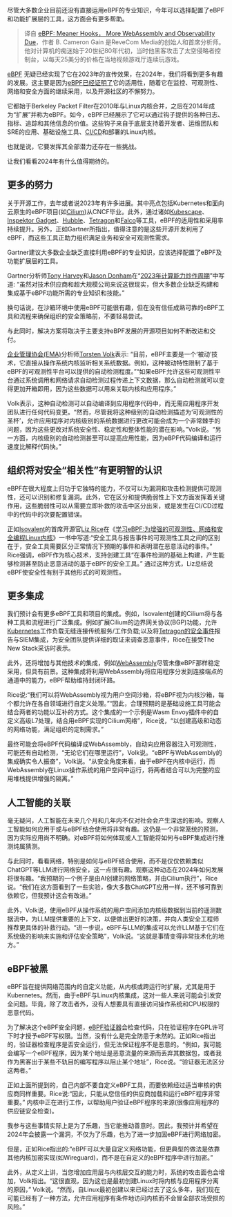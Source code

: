 <!--
title:  eBPF：更强大的钩子，更多WebAssembly和可观测性
cover: https://cdn.thenewstack.io/media/2021/02/659cbe3d-telescope-4806386_1280-1024x681.jpg
-->

尽管大多数企业目前还没有直接运用eBPF的专业知识，今年可以选择配置了eBPF和功能扩展层的工具，这方面会有更多帮助。

> 译自 [eBPF: Meaner Hooks， More WebAssembly and Observability Due](https://thenewstack.io/ebpf-meaner-hooks-more-webassembly-and-observability-due/)，作者 B. Cameron Gain 是ReveCom Media的创始人和首席分析师。 他对计算机的痴迷始于20世纪80年代初，当时他黑客攻击了太空侵略者控制台，以每天25美分的价格在当地视频游戏厅连续玩游戏。

[eBPF](https://ebpf.io/) 无疑已经实现了它在2023年的宣传效果，在2024年，我们将看到更多有趣的发展。这主要是因为[eBPF已经证明了](https://thenewstack.io/what-is-ebpf/)它的适用性，随着它在监控、可观测性、网络和安全方面的继续采用，以及开源社区的不懈努力。

它都始于Berkeley Packet Filter在2010年与Linux内核合并，之后在2014年成为“扩展”并称为eBPF。如今，eBPF已经展示了它可以通过钩子提供的各种日志、指标、追踪和其他信息的价值。这些钩子来自于底层支持着开发者、运维团队和SRE的应用、基础设施工具、[CI/CD](https://thenewstack.io/ci-cd/)和部署的Linux内核。

也就是说，它要发挥其全部潜力还存在一些挑战。

让我们看看2024年有什么值得期待的。

## 更多的努力

关于开源工作，去年或者说2023年有许多进展。其中亮点包括Kubernetes和面向云原生的eBPF项目(如[Cilium](https://thenewstack.io/cilium-cncf-graduation-could-mean-better-observability-security-with-ebpf/))从CNCF毕业。此外，通过诸如[Kubescape](https://www.armosec.io/kubescape/)、[Inspektor Gadget](https://www.inspektor-gadget.io/)、[Hubble](https://cilium.io/blog/2019/11/19/announcing-hubble/)、[Tetragon](https://tetragon.io/)和[Falco](https://falco.org/tags/ebpf/)等工具，eBPF的适用性和采用率持续提升。另外，正如Gartner所指出，值得注意的是这些开源开发利用了eBPF，而这些工具正助力组织满足业务和安全可观测性需求。

Gartner建议大多数企业缺乏直接利用eBPF的专业知识，应该选择配置了eBPF及功能扩展层的工具。

Gartner分析师[Tony Harvey](https://www.linkedin.com/in/tony-harvey/)和[Jason Donham](https://www.linkedin.com/in/jason-donham/)在“[2023年计算能力炒作周期](https://www.gartner.com/en/documents/4546999)”中写道: “虽然对技术供应商和超大规模公司来说这很现实，但大多数企业缺乏构建和集成基于eBPF功能所需的专业知识和技能。”

换句话说，在沙箱环境中使用eBPF可能很有趣，但在没有信任成熟可靠的eBPF工具和流程来确保组织的安全策略前，不要轻易尝试。

与此同时，解决方案将取决于主要支持eBPF发展的开源项目如何不断改进和交付。

[企业管理协会(EMA)](https://www.enterprisemanagement.com/)分析师[Torsten Volk](https://www.linkedin.com/in/torstenvolk)表示: “目前，eBPF主要是一个‘被动’技术，它直接从操作系统内核监听相关系统数据。例如，这种被动特性限制了基于eBPF的可观测性平台可以提供的自动检测程度。”“如果eBPF允许这些可观测性平台通过系统调用和网络请求自动检测过程传递上下文数据，那么自动检测就可以变得更加开箱即用，因为这些数据可以用来关联内核和应用程序。”

Volk表示，这种自动检测可以自动编译到应用程序代码中，而无需应用程序开发团队进行任何代码变更。“然而，尽管我将这种级别的自动检测描述为‘可观测性的圣杯’，允许应用程序对内核级别的系统数据进行更改可能会成为一个非常棘手的问题，因为这些更改对系统安全性、稳定性和整体性能的潜在影响。”Volk说。“另一方面，内核级别的自动检测甚至可以提高应用性能，因为eBPF代码编译和运行速度比解释代码快。”

## 组织将对安全“相关性”有更明智的认识

eBPF在很大程度上归功于它独特的能力，不仅可以为漏洞和攻击检测提供可观测性，还可以识别和修复漏洞。此外，它在区分和提供脆弱性上下文方面发挥着关键作用，这些脆弱性可以从需要立即补救的攻击中区分出来，或是发生在CI/CD过程中的代码中的次要配置错误。

正如[Isovalent](https://isovalent.com/)的首席开源官[Liz Rice](https://uk.linkedin.com/in/lizrice)在《[学习eBPF:为增强的可观测性、网络和安全编程Linux内核](https://www.oreilly.com/library/view/learning-ebpf/9781098135119/)》一书中写道:“安全工具与报告事件的可观测性工具之间的区别在于，安全工具需要区分正常情况下预期的事件和表明潜在恶意活动的事件。” Rice强调，eBPF作为核心技术，支持创建工具“在事件检测的基础上构建，产生能够检测甚至防止恶意活动的基于eBPF的安全工具。” 通过这种方式，Liz总结说eBPF使安全性有别于其他形式的可观测性。

## 更多集成

我们预计会有更多eBPF工具和项目的集成。例如，Isovalent创建的Cilium将与各种工具和流程进行广泛集成。例如扩展Cilium的边界网关协议(BGP)功能，允许[Kubernetes](https://thenewstack.io/kubernetes/)工作负载无缝连接传统服务/工作负载;以及将[Tetragon的安全事件](https://thenewstack.io/tetragon-1-0-promises-a-new-era-of-kubernetes-security-and-observability/)报告与SIEM集成，为安全团队提供详细的取证来调查恶意事件，Rice在接受The New Stack采访时表示。

此外，还将增加与其他技术的集成，例如[WebAssembly](https://thenewstack.io/webassembly-4-predictions-for-2024/)尽管未像eBPF那样稳定采用，但具有前景。这种集成将利用WebAssembly将应用程序分发到连接端点的通道中的能力，eBPF帮助维持封闭环路。

Rice说:“我们可以将WebAssembly视为用户空间沙箱，将eBPF视为内核沙箱，每个都允许在各自领域进行自定义处理。”“因此，合理预期的是基础设施工具可能会结合两者的功能以互补的方式。这个集成的一个示例是Wasm Envoy插件中的自定义高级L7处理，结合用eBPF实现的Cilium网络”，Rice说，“以创建高级和动态的网络功能，满足组织的定制需求。”

最终可能会将eBPF代码编译成WebAssembly，自动向应用容器注入可观测性，可能还有自动检测，“无论它们在哪里运行”，Volk说。“eBPF与WebAssembly的集成确实令人振奋”，Volk说。“从安全角度来看，由于eBPF在内核中运行，而WebAssembly在Linux操作系统的用户空间中运行，将两者结合可以为完整的应用堆栈提供增强的隔离。”

## 人工智能的关联

毫无疑问，人工智能在未来几个月和几年内不仅对社会会产生深远的影响。观察人工智能如何应用于或与eBPF结合使用将非常有趣。这仍是一个非常笼统的预测，因为实际应用尚不明确。对eBPF将如何体现或人工智能将如何与eBPF集成进行推测纯属猜测。

与此同时，看看网络，特别是如何与eBPF结合使用，而不是仅仅依赖类似ChatGPT等LLM进行网络安全，这一点很有趣。观察这种动态在2024年如何发展将很有趣。“我预期的一个例子是由AI创建的网络策略，并由Cilium执行”，Rice说。“我们在这方面看到了一些实验，像大多数ChatGPT应用一样，还不够可靠到依赖它，但我预计这会有改进。”

此外，Volk说，使用eBPF从操作系统的用户空间添加内核级数据到当前的遥测数据流中，为LLM提供重要的上下文，以便做出更好的决策，并向人类安全工程师推荐更具体的补救行动。“进一步说，eBPF与LLM的集成可以允许LLM基于它们在系统级的影响来实施和评估安全策略”，Volk说。“这就是事情变得非常技术化的地方。”

## eBPF被黑

eBPF旨在提供网络范围内的自定义功能，从内核或跨运行时扩展，尤其是用于Kubernetes。然而，由于eBPF与Linux内核集成，这对一些人来说可能会引发安全问题。毕竟，除了攻击者外，没有人想要具有直接访问操作系统和CPU权限的恶意代码。

为了解决这个eBPF安全问题，[eBPF验证器](https://docs.kernel.org/bpf/verifier.html)会检查代码，只在验证程序在GPL许可下时才授予eBPF写权限。当然，没有什么是完全防患于未然的。正如Rice指出的，验证器检查程序是否安全运行，但无法保证程序不是恶意的。“例如，我可能会编写一个eBPF程序，因为某个地址是恶意流量的来源而丢弃其数据包，或者我作为黑客出于某些不轨目的编写程序以阻止某个地址”，Rice说。“验证器无法区分这两者。”

正如上面所提到的，自己内部不要自定义eBPF工具，而要依赖经过适当审核的供应商同样重要。Rice说:“因此，只能从您信任的供应商加载和运行eBPF程序非常重要。” 内核中正在进行工作，以帮助用户验证eBPF程序的来源(很像应用程序的供应链安全检查)。

我参与这些事情实际上是为了乐趣，当它能推动善意时。因此，我预计并希望在2024年会披露一个漏洞，不仅为了乐趣，也为了进一步加固eBPF进行网络加密。

但是，正如Rice指出的:“eBPF可以大量自定义网络功能，但更典型的做法是依靠其他内核加密实现(如Wireguard)，而不是在自定义的eBPF程序中进行加密。”

此外，从定义上讲，当您增加应用层与内核层交互的能力时，系统的攻击面也会增加，Volk指出。“这很直观，因为这也是最初创建Linux时将内核与应用程序分离的原因，” Volk说。“然而，自Linux最初创建以来已经过去了这么多年，我们现在可能已经有了一种方法，允许应用程序有条件地访问内核而不会冒全部农场受损的风险。”
